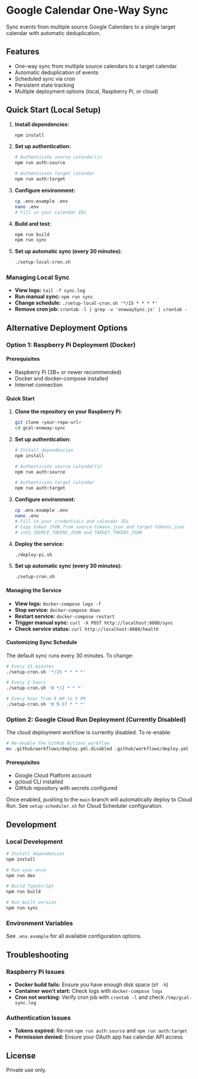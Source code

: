 # Google Calendar One-Way Sync

Sync events from multiple source Google Calendars to a single target calendar with automatic deduplication.

## Features

- One-way sync from multiple source calendars to a target calendar
- Automatic deduplication of events
- Scheduled sync via cron
- Persistent state tracking
- Multiple deployment options (local, Raspberry Pi, or cloud)

## Quick Start (Local Setup)

1. **Install dependencies:**
   ```bash
   npm install
   ```

2. **Set up authentication:**
   ```bash
   # Authenticate source calendar(s)
   npm run auth:source

   # Authenticate target calendar
   npm run auth:target
   ```

3. **Configure environment:**
   ```bash
   cp .env.example .env
   nano .env
   # Fill in your calendar IDs
   ```

4. **Build and test:**
   ```bash
   npm run build
   npm run sync
   ```

5. **Set up automatic sync (every 30 minutes):**
   ```bash
   ./setup-local-cron.sh
   ```

### Managing Local Sync

- **View logs:** `tail -f sync.log`
- **Run manual sync:** `npm run sync`
- **Change schedule:** `./setup-local-cron.sh '*/15 * * * *'`
- **Remove cron job:** `crontab -l | grep -v 'onewaySync.js' | crontab -`

## Alternative Deployment Options

### Option 1: Raspberry Pi Deployment (Docker)

#### Prerequisites

- Raspberry Pi (3B+ or newer recommended)
- Docker and docker-compose installed
- Internet connection

#### Quick Start

1. **Clone the repository on your Raspberry Pi:**
   ```bash
   git clone <your-repo-url>
   cd gcal-oneway-sync
   ```

2. **Set up authentication:**
   ```bash
   # Install dependencies
   npm install

   # Authenticate source calendar(s)
   npm run auth:source

   # Authenticate target calendar
   npm run auth:target
   ```

3. **Configure environment:**
   ```bash
   cp .env.example .env
   nano .env
   # Fill in your credentials and calendar IDs
   # Copy token JSON from source-tokens.json and target-tokens.json
   # into SOURCE_TOKENS_JSON and TARGET_TOKENS_JSON
   ```

4. **Deploy the service:**
   ```bash
   ./deploy-pi.sh
   ```

5. **Set up automatic sync (every 30 minutes):**
   ```bash
   ./setup-cron.sh
   ```

#### Managing the Service

- **View logs:** `docker-compose logs -f`
- **Stop service:** `docker-compose down`
- **Restart service:** `docker-compose restart`
- **Trigger manual sync:** `curl -X POST http://localhost:8080/sync`
- **Check service status:** `curl http://localhost:8080/health`

#### Customizing Sync Schedule

The default sync runs every 30 minutes. To change:
```bash
# Every 15 minutes
./setup-cron.sh '*/15 * * * *'

# Every 2 hours
./setup-cron.sh '0 */2 * * *'

# Every hour from 9 AM to 5 PM
./setup-cron.sh '0 9-17 * * *'
```

### Option 2: Google Cloud Run Deployment (Currently Disabled)

The cloud deployment workflow is currently disabled. To re-enable:

```bash
# Re-enable the GitHub Actions workflow
mv .github/workflows/deploy.yml.disabled .github/workflows/deploy.yml
```

#### Prerequisites

- Google Cloud Platform account
- gcloud CLI installed
- GitHub repository with secrets configured

Once enabled, pushing to the `main` branch will automatically deploy to Cloud Run. See `setup-scheduler.sh` for Cloud Scheduler configuration.

## Development

### Local Development

```bash
# Install dependencies
npm install

# Run sync once
npm run dev

# Build TypeScript
npm run build

# Run built version
npm run sync
```

### Environment Variables

See `.env.example` for all available configuration options.

## Troubleshooting

### Raspberry Pi Issues

- **Docker build fails:** Ensure you have enough disk space (`df -h`)
- **Container won't start:** Check logs with `docker-compose logs`
- **Cron not working:** Verify cron job with `crontab -l` and check `/tmp/gcal-sync.log`

### Authentication Issues

- **Tokens expired:** Re-run `npm run auth:source` and `npm run auth:target`
- **Permission denied:** Ensure your OAuth app has calendar API access

## License

Private use only.
